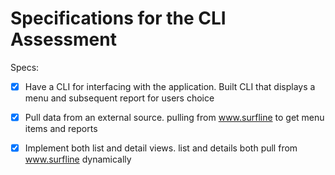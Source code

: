 # Specifications for the CLI Assessment

Specs:
- [x] Have a CLI for interfacing with the application. Built CLI that displays a menu and subsequent report for users choice
- [x] Pull data from an external source. pulling from www.surfline to get menu items and reports
- [x] Implement both list and detail views. list and details both pull from www.surfline dynamically

